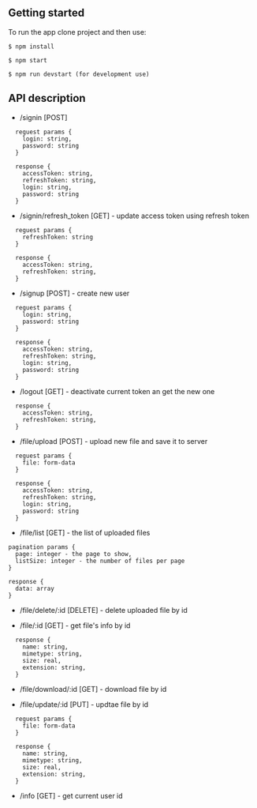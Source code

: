 ## Getting started

To run the app clone project and then use:
```
$ npm install
```
```
$ npm start 
```
```
$ npm run devstart (for development use)
```
## API description

- /signin [POST]
```
  reguest params {
    login: string,
    password: string
  }
```
```
  response {
    accessToken: string,
    refreshToken: string,
    login: string,
    password: string
  }
```

- /signin/refresh_token [GET] - update access token using refresh token
```
  reguest params {
    refreshToken: string
  }
```
```
  response {
    accessToken: string,
    refreshToken: string,
  }
```

- /signup [POST] - create new user
```
  reguest params {
    login: string,
    password: string
  }
```
```
  response {
    accessToken: string,
    refreshToken: string,
    login: string,
    password: string
  }
```
- /logout [GET] - deactivate current token an get the new one
```
  response {
    accessToken: string,
    refreshToken: string,
  }
```
- /file/upload [POST] - upload new file and save it to server
```
  reguest params {
    file: form-data
  }
```
```
  response {
    accessToken: string,
    refreshToken: string,
    login: string,
    password: string
  }
```

- /file/list [GET] - the list of uploaded files
```
pagination params {
  page: integer - the page to show,
  listSize: integer - the number of files per page
}
```
```
response {
  data: array
}
```

- /file/delete/:id [DELETE] - delete uploaded file by id

- /file/:id [GET] - get file's info by id
```
  response {
    name: string,
    mimetype: string,
    size: real,
    extension: string,
  }
```
- /file/download/:id [GET] - download file by id

- /file/update/:id [PUT] - updtae file by id
```
  reguest params {
    file: form-data
  }
```
```
  response {
    name: string,
    mimetype: string,
    size: real,
    extension: string,
  }
```
- /info [GET] - get current user id
